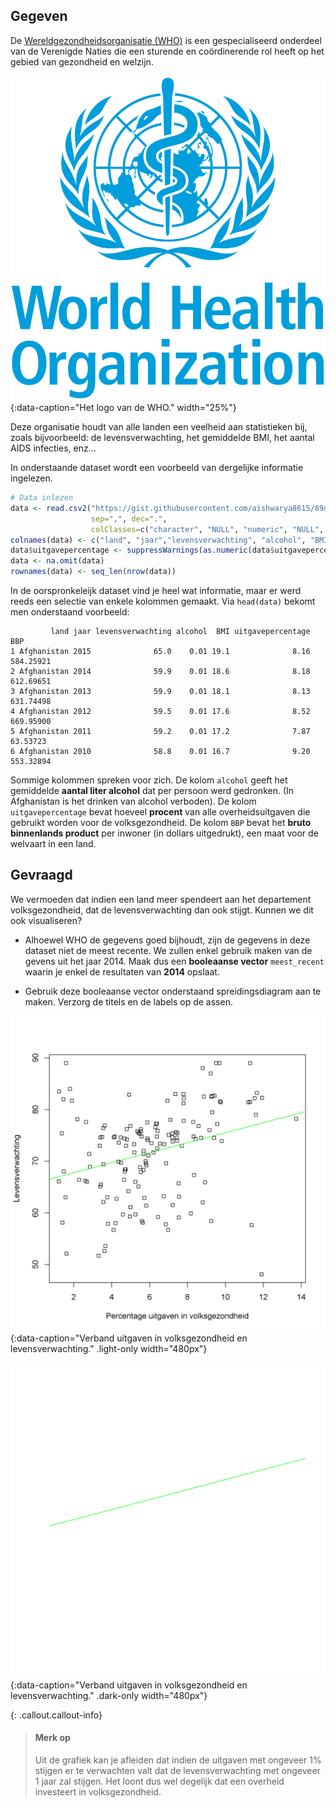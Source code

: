 ## Gegeven

De <a href="https://www.who.int/" target="_blank">Wereldgezondheidsorganisatie (WHO)</a> is een gespecialiseerd onderdeel van de Verenigde Naties die een sturende en coördinerende rol heeft op het gebied van gezondheid en welzijn.

![Het logo van de WHO.](media/WHO_logo.png "Het logo van de WHO."){:data-caption="Het logo van de WHO." width="25%"}

Deze organisatie houdt van alle landen een veelheid aan statistieken bij, zoals bijvoorbeeld: de levensverwachting, het gemiddelde BMI, het aantal AIDS infecties, enz... 

In onderstaande dataset wordt een voorbeeld van dergelijke informatie ingelezen.

```R
# Data inlezen
data <- read.csv2("https://gist.githubusercontent.com/aishwarya8615/89d9f36fc014dea62487f7347864d16a/raw/8629d284e13976dcb13bb0b27043224b9266fffa/Life_Expectancy_Data.csv",
                  sep=",", dec=".",
                  colClasses=c("character", "NULL", "numeric", "NULL", "numeric", rep("NULL", 2), "numeric", rep("NULL", 3), "numeric",rep("NULL", 2), "character",rep("NULL",2), "numeric", rep("NULL",5)))
colnames(data) <- c("land", "jaar","levensverwachting", "alcohol", "BMI","uitgavepercentage","BBP")
data$uitgavepercentage <- suppressWarnings(as.numeric(data$uitgavepercentage))
data <- na.omit(data)
rownames(data) <- seq_len(nrow(data))
```

In de oorspronkeleijk dataset vind je heel wat informatie, maar er werd reeds een selectie van enkele kolommen gemaakt.
Via `head(data)` bekomt men onderstaand voorbeeld:

```
         land jaar levensverwachting alcohol  BMI uitgavepercentage       BBP
1 Afghanistan 2015              65.0    0.01 19.1              8.16 584.25921
2 Afghanistan 2014              59.9    0.01 18.6              8.18 612.69651
3 Afghanistan 2013              59.9    0.01 18.1              8.13 631.74498
4 Afghanistan 2012              59.5    0.01 17.6              8.52 669.95900
5 Afghanistan 2011              59.2    0.01 17.2              7.87  63.53723
6 Afghanistan 2010              58.8    0.01 16.7              9.20 553.32894
```

Sommige kolommen spreken voor zich. De kolom `alcohol` geeft het gemiddelde **aantal liter alcohol** dat per persoon werd gedronken. (In Afghanistan is het drinken van alcohol verboden). De kolom `uitgavepercentage` bevat hoeveel **procent** van alle overheidsuitgaven die gebruikt worden voor de volksgezondheid. De kolom `BBP` bevat het **bruto binnenlands product** per inwoner (in dollars uitgedrukt), een maat voor de welvaart in een land.

## Gevraagd

We vermoeden dat indien een land meer spendeert aan het departement volksgezondheid, dat de levensverwachting dan ook stijgt. Kunnen we dit ook visualiseren?

- Alhoewel WHO de gegevens goed bijhoudt, zijn de gegevens in deze dataset niet de meest recente. We zullen enkel gebruik maken van de gevens uit het jaar 2014. Maak dus een **booleaanse vector** `meest_recent` waarin je enkel de resultaten van **2014** opslaat. 

- Gebruik deze booleaanse vector onderstaand spreidingsdiagram aan te maken. Verzorg de titels en de labels op de assen.

![Verband uitgaven in volksgezondheid en levensverwachting.](media/plot.png "Verband uitgaven in volksgezondheid en levensverwachting."){:data-caption="Verband uitgaven in volksgezondheid en levensverwachting." .light-only width="480px"}

![Verband uitgaven in volksgezondheid en levensverwachting.](media/plot_dark.png "Verband uitgaven in volksgezondheid en levensverwachting."){:data-caption="Verband uitgaven in volksgezondheid en levensverwachting." .dark-only width="480px"}

{: .callout.callout-info}
>#### Merk op
>
> Uit de grafiek kan je afleiden dat indien de uitgaven met ongeveer 1% stijgen er te verwachten valt dat de levensverwachting met ongeveer 1 jaar zal stijgen. Het loont dus wel degelijk dat een overheid investeert in volksgezondheid.